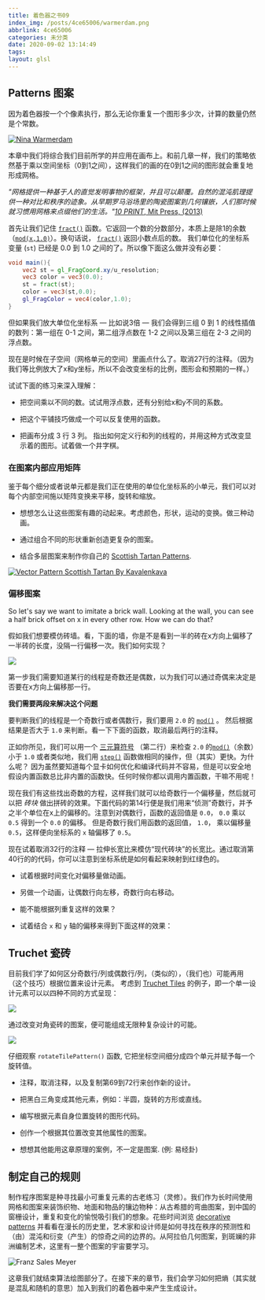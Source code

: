 ```yaml
---
title: 着色器之书09
index_img: /posts/4ce65006/warmerdam.png
abbrlink: 4ce65006
categories: 未分类
date: 2020-09-02 13:14:49
tags:
layout: glsl
---
```


## Patterns 图案

因为着色器按一个个像素执行，那么无论你重复一个图形多少次，计算的数量仍然是个常数。

[ ![Nina Warmerdam](%E7%9D%80%E8%89%B2%E5%99%A8%E4%B9%8B%E4%B9%A609/warmerdam.jpg) ](../edit.php#09/dots5.frag)

本章中我们将综合我们目前所学的并应用在画布上。和前几章一样，我们的策略依然基于乘以空间坐标（0到1之间），这样我们的画的在0到1之间的图形就会重复地形成网格。

*"网格提供一种基于人的直觉发明事物的框架，并且可以颠覆。自然的混沌肌理提供一种对比和秩序的迹象。从早期罗马浴场里的陶瓷图案到几何镶嵌，人们那时候就习惯用网格来点缀他们的生活。"*[*10 PRINT*, Mit Press, (2013)](http://10print.org/)

首先让我们记住 [```fract()```](../glossary/?search=fract) 函数。它返回一个数的分数部分，本质上是除1的余数（[```mod(x,1.0)```](../glossary/?search=mod)）。换句话说， [```fract()```](../glossary/?search=fract) 返回小数点后的数。 我们单位化的坐标系变量 (```st```) 已经是 0.0 到 1.0 之间的了。所以像下面这么做并没有必要：

```glsl
void main(){
	vec2 st = gl_FragCoord.xy/u_resolution;
	vec3 color = vec3(0.0);
    st = fract(st);
	color = vec3(st,0.0);
	gl_FragColor = vec4(color,1.0);
}
```

但如果我们放大单位化坐标系 — 比如说3倍 — 我们会得到三组 0 到 1 的线性插值的数列：第一组在 0-1 之间，第二组浮点数在 1-2 之间以及第三组在 2-3 之间的浮点数。

<!-- <div class="codeAndCanvas" data="grid-making.frag"></div> -->
<div class="container" style="margin:0;padding:0">
    <div class="codeAndCanvas" data="/blog/glsl/grid-making.frag" style="width:100%;height:auto;margin-bottom:10px"></div>
</div>



现在是时候在子空间（网格单元的空间）里画点什么了。取消27行的注释。（因为我们等比例放大了x和y坐标，所以不会改变坐标的比例，图形会和预期的一样。）

试试下面的练习来深入理解：

* 把空间乘以不同的数。试试用浮点数，还有分别给x和y不同的系数。

* 把这个平铺技巧做成一个可以反复使用的函数。

* 把画布分成 3 行 3 列。 指出如何定义行和列的线程的，并用这种方式改变显示着的图形。试着做一个井字棋。

### 在图案内部应用矩阵

鉴于每个细分或者说单元都是我们正在使用的单位化坐标系的小单元，我们可以对每个内部空间施以矩阵变换来平移，旋转和缩放。

<!-- <div class="codeAndCanvas" data="checks.frag"></div> -->
<div class="container" style="margin:0;padding:0">
    <div class="codeAndCanvas" data="/blog/glsl/checks.frag" style="width:100%;height:auto;margin-bottom:10px"></div>
</div>



* 想想怎么让这些图案有趣的动起来。考虑颜色，形状，运动的变换。做三种动画。

* 通过组合不同的形状重新创造更复杂的图案。

<div class="container" style="margin:0;padding:0">
	<a href="https://www.aigisss.com/glsl/#/diamondtiles">
		<canvas id="custom" class="canvas" data-fragment-url="/blog/glsl/diamondtiles.frag"  style="width:100%;object-fit: contain;min-height:100px">
		</canvas>
	</a>
</div>


* 结合多层图案来制作你自己的 [Scottish Tartan Patterns](https://www.google.com/search?q=scottish+patterns+fabric&tbm=isch&tbo=u&source=univ&sa=X&ei=Y1aFVfmfD9P-yQTLuYCIDA&ved=0CB4QsAQ&biw=1399&bih=799#tbm=isch&q=Scottish+Tartans+Patterns).

[ ![Vector Pattern Scottish Tartan By Kavalenkava](%E7%9D%80%E8%89%B2%E5%99%A8%E4%B9%8B%E4%B9%A609/tartan-1599051168043.jpg) ](http://graphicriver.net/item/vector-pattern-scottish-tartan/6590076)

### 偏移图案

So let's say we want to imitate a brick wall. Looking at the wall, you can see a half brick offset on x in every other row. How we can do that?

假如我们想要模仿砖墙。看，下面的墙，你是不是看到一半的砖在x方向上偏移了一半砖的长度，没隔一行偏移一次。我们如何实现？

![](%E7%9D%80%E8%89%B2%E5%99%A8%E4%B9%8B%E4%B9%A609/brick-1599051171980.jpg)

第一步我们需要知道某行的线程是奇数还是偶数，以为我们可以通过奇偶来决定是否要在x方向上偏移那一行。

____我们需要两段来解决这个问题____

要判断我们的线程是一个奇数行或者偶数行，我们要用 ```2.0``` 的 [```mod()```](../glossary/?search=mod) 。 然后根据结果是否大于 ```1.0``` 来判断。看一下下面的函数，取消最后两行的注释。

<div class="simpleFunction" data="y = mod(x,2.0);
// y = mod(x,2.0) < 1.0 ? 0. : 1. ;
// y = step(1.0,mod(x,2.0));"></div>


正如你所见，我们可以用一个 [三元算符号](https://en.wikipedia.org/wiki/%3F:) （第二行）来检查 ```2.0``` 的[```mod()```](../glossary/?search=mod)（余数）小于 ```1.0``` 或者类似地，我们用 [```step()```](../glossary/?search=step)  函数做相同的操作，但（其实）更快。为什么呢？ 因为虽然要知道每个显卡如何优化和编译代码并不容易，但是可以安全地假设内置函数总比非内置的函数快。任何时候你都以调用内置函数，干嘛不用呢！

现在我们有这些找出奇数的方程，这样我们就可以给奇数行一个偏移量，然后就可以把 *砖块* 做出拼砖的效果。下面代码的第14行便是我们用来“侦测”奇数行，并予之半个单位在x上的偏移的。注意到对偶数行，函数的返回值是 ```0.0```， ```0.0``` 乘以 ```0.5``` 得到一个 ```0.0``` 的偏移。 但是奇数行我们用函数的返回值， ```1.0```， 乘以偏移量 ```0.5```，这样便向坐标系的 ```x``` 轴偏移了 ```0.5```。  

现在试着取消32行的注释 — 拉伸长宽比来模仿“现代砖块”的长宽比。通过取消第40行的的代码，你可以注意到坐标系统是如何看起来映射到红绿色的。

<!-- <div class="codeAndCanvas" data="bricks.frag"></div> -->
<div class="container" style="margin:0;padding:0">
    <div class="codeAndCanvas" data="/blog/glsl/bricks.frag" style="width:100%;height:auto;margin-bottom:10px"></div>
</div>



* 试着根据时间变化对偏移量做动画。

* 另做一个动画，让偶数行向左移，奇数行向右移动。

* 能不能根据列重复这样的效果？

* 试着结合 ```x``` 和 ```y``` 轴的偏移来得到下面这样的效果：


<div class="container" style="margin:0;padding:0">
	<a href="https://www.aigisss.com/glsl/#/marching_dots">
		<canvas id="custom" class="canvas" data-fragment-url="/blog/glsl/marching_dots.frag"  style="width:100%;object-fit: contain;min-height:100px">
		</canvas>
	</a>
</div>


## Truchet 瓷砖

目前我们学了如何区分奇数行/列或偶数行/列，（类似的），（我们也）可能再用（这个技巧）根据位置来设计元素。 考虑到 [Truchet Tiles](http://en.wikipedia.org/wiki/Truchet_tiles) 的例子，即一个单一设计元素可以以四种不同的方式呈现：

![](%E7%9D%80%E8%89%B2%E5%99%A8%E4%B9%8B%E4%B9%A609/truchet-00-1599051176947.png)

通过改变对角瓷砖的图案，便可能组成无限种复杂设计的可能。

![](%E7%9D%80%E8%89%B2%E5%99%A8%E4%B9%8B%E4%B9%A609/truchet-01-1599051178978.png)

仔细观察 ```rotateTilePattern()``` 函数, 它把坐标空间细分成四个单元并赋予每一个旋转值。

<!-- <div class="codeAndCanvas" data="truchet.frag"></div> -->
<div class="container" style="margin:0;padding:0">
    <div class="codeAndCanvas" data="/blog/glsl/truchet.frag" style="width:100%;height:auto;margin-bottom:10px"></div>
</div>



* 注释，取消注释，以及复制第69到72行来创作新的设计。

* 把黑白三角变成其他元素，例如：半圆，旋转的方形或直线。

* 编写根据元素自身位置旋转的图形代码。

* 创作一个根据其位置改变其他属性的图案。

* 想想其他能用这章原理的案例，不一定是图案. (例: 易经卦)


<div class="container" style="margin:0;padding:0">
	<a href="https://www.aigisss.com/glsl/#/iching">
		<canvas id="custom" class="canvas" data-fragment-url="/blog/glsl/iching-01.frag"  style="width:100%;object-fit: contain;min-height:100px">
		</canvas>
	</a>
</div>

## 制定自己的规则

制作程序图案是种寻找最小可重复元素的古老练习（灵修）。我们作为长时间使用网格和图案来装饰织物、地面和物品的镶边物种：从古希腊的弯曲图案，到中国的窗栅设计，重复和变化的愉悦吸引我们的想象。花些时间浏览 [decorative](https://archive.org/stream/traditionalmetho00chririch#page/130/mode/2up) [patterns](https://www.pinterest.com/patriciogonzv/paterns/) 并看看在漫长的历史里，艺术家和设计师是如何寻找在秩序的预测性和（由）混沌和衍变（产生）的惊奇之间的边界的。从阿拉伯几何图案，到斑斓的非洲编制艺术，这里有一整个图案的宇宙要学习。

![Franz Sales Meyer](%E7%9D%80%E8%89%B2%E5%99%A8%E4%B9%8B%E4%B9%A609/geometricpatters.png)

这章我们就结束算法绘图部分了。在接下来的章节，我们会学习如何把熵（其实就是混乱和随机的意思）加入到我们的着色器中来产生生成设计。
